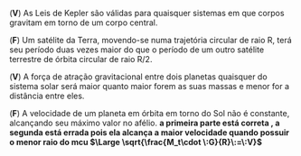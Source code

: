 (**V**) As Leis de Kepler são válidas para quaisquer sistemas em que corpos gravitam em torno de um corpo central.

(**F**) Um satélite da Terra, movendo-se numa trajetória circular de raio R, terá seu período duas vezes maior do que o período de um outro satélite terrestre de órbita circular de raio R/2.

(**V**) A força de atração gravitacional entre dois planetas quaisquer do sistema solar será maior quanto maior forem as suas massas e menor for a distância entre eles.

(**F**) A velocidade de um planeta em órbita em torno do Sol não é constante, alcançando seu máximo valor no afélio. 
**a primeira parte está correta , a segunda está errada pois ela alcança a maior velocidade quando possuir o menor raio do mcu $\Large \sqrt{\frac{M_t\cdot \:G}{R}\:=\:V}$** 